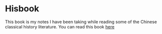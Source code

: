 # Hisbook
This book is my notes I have been taking while reading some of the Chinese classical history literature.
You can read this book [here](https://githubhy.github.io/hisbook)
